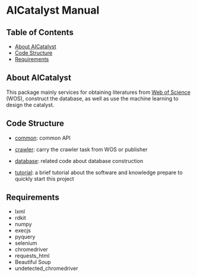 # AICatalyst Manual

## Table of Contents

- [About AICatalyst](#about-aicatalyst)
- [Code Structure](#code-structure)
- [Requirements](#requirements)

## About AICatalyst

This package mainly services for obtaining literatures from [Web of Science](https://www.webofscience.com) (WOS),
construct the database, as well as use the machine learning to design the catalyst.

## Code Structure

- [common](AICatalysis/common): common API

- [crawler](AICatalysis/crawler): carry the crawler task from WOS or publisher

- [database](AICatalysis/database): related code about database construction

- [tutorial](tutorial): a brief tutorial about the software and knowledge prepare to quickly start this project

## Requirements

- lxml
- rdkit
- numpy
- execjs
- pyquery
- selenium
- chromedriver
- requests_html
- Beautiful Soup
- undetected_chromedriver
